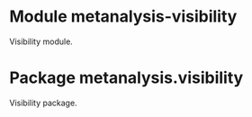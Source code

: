 # Module metanalysis-visibility

Visibility module.

# Package metanalysis.visibility

Visibility package.
